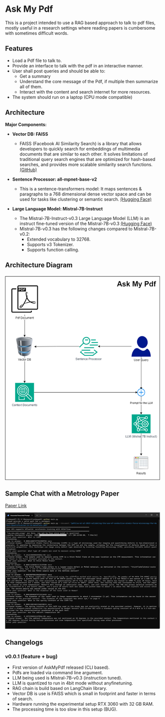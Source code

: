 # Ask My Pdf

This is a project intended to use a RAG based approach to talk to pdf files, mostly useful in a research settings where reading papers is cumbersome with sometimes difficult words.

## Features

- Load a Pdf file to talk to.
- Provide an interface to talk with the pdf in an interactive manner.
- User shall post queries and should be able to:
  - Get a summary
  - Understand the core message of the Pdf, if multiple then summarize all of them.
  - Interact with the content and search internet for more resources.
- The system should run on a laptop (CPU mode compatible)

## Architecture

**Major Components:**

- **Vector DB: FAISS**
  - FAISS (Facebook AI Similarity Search) is a library that allows developers to quickly search for embeddings of multimedia documents that are similar to each other. It solves limitations of traditional query search engines that are optimized for hash-based searches, and provides more scalable similarity search functions. [(GitHub)](https://github.com/facebookresearch/faiss/wiki)

- **Sentence Processor: all-mpnet-base-v2**
  - This is a sentence-transformers model: It maps sentences & paragraphs to a 768 dimensional dense vector space and can be used for tasks like clustering or semantic search. [(Hugging Face)](https://huggingface.co/sentence-transformers/all-mpnet-base-v2)

- **Large Language Model: Mistral-7B-Instruct**
  - The Mistral-7B-Instruct-v0.3 Large Language Model (LLM) is an instruct fine-tuned version of the Mistral-7B-v0.3 [(Hugging Face)](https://huggingface.co/mistralai/Mistral-7B-Instruct-v0.3)
  - Mistral-7B-v0.3 has the following changes compared to Mistral-7B-v0.2:
    - Extended vocabulary to 32768.
    - Supports v3 Tokenizer.
    - Supports function calling.

## Architecture Diagram

![architecture](./assets/askmypdf.png)

## Sample Chat with a Metrology Paper 

[Paper Link](https://www.ncbi.nlm.nih.gov/pmc/articles/PMC5453275/)

![Sample Chat](./assets/Sample%20Chat.png)

<!-- ``` bash

Enter your question: What is CAFM
Processing...
Filtered Answer: Conductive Atomic Force Microscopy (CAFM) is a type of microscopy used for imaging and quantifying defects in two-dimensional materials. It operates by measuring the conductance between the AFM tip and the sample, allowing for the visualization of defects based on their electrical properties. This technique can image every defect type observed by Scanning Tunneling Microscopy (STM), providing reliable defect quantification.

Enter your question: what type of sample was used to measure using CAFM?
Processing...
Filtered Answer: The sample used to measure using CAFM is a thick MoSe2 flake at the same location as the STM measurement. This information can be found in the first document provided in the context.

Enter your question: What is thick MoSe2 flake?
Processing...
Filtered Answer: The thick MoSe2 flake refers to a larger-scale defect in MoSe2 material, as mentioned in the context: "thickflake(atomic-scale smalldefect, only type 1 and 2) thickflake(10nm-scale largedefect)"

Enter your question: how was MoSe2 sample made in the methods section?
Processing...
Filtered Answer: The MoSe2 sample was synthesized using the self-flux method with excess Se. Specifically, Mo powder of 99.997% (99.999%) purity was loaded into a quartz ampule with Se shot of 99.999+% purity in metal-to-chalcogen molar ratios of 1:5 for MoSe2-A and ratios of 1:100 for WSe2-A and WSe2-B. The ampule was then evacuated to approximately 10^-5 Torr and sealed. Next, the ampule was heated to 1000 °C over 24 hours, held at that temperature for 2 weeks, and then cooled at a rate of 1°C/h to 500°C. After this, the cooling rate was increased to 5°C/h, and the ampule was cooled to room temperature. MoSe2-A went through an additional ramp, dwell, and cool thermal cycle. The TMD and excess selenium contents were transferred to a new quartz ampule, and a piece of quartz wool was added and pushed down to about 1 cm above the TMD crystals and excess selenium. The second ampule was sealed under vacuum at the end.

Enter your question: What is the diameter of the laser used in Raman?
Processing...
Filtered Answer: The diameter of the laser used in Raman measurements is about 1 micrometer (1 μm). This information can be found in the second document of the provided context: "The diameter of the laserspot was about 1μm," on page 6.

Enter your question: What is the spring constant of the CAFM tip
Processing...
Filtered Answer: The spring constant of the CAFM tip used in the study was not explicitly stated in the provided context. However, it is mentioned that a diamond-coated conductive tip manufactured by Budget Sensors (All-In-One DD) with a standard spring constant of 0.5 N/m or 6.5 N/m was utilized for the characterization presented in the main text.

Enter your question: was the ambient temperature 30?
Processing...
Filtered Answer: No, the ambient temperature was not mentioned as 30 degrees in the provided context. The temperature mentioned in the context is 285 degrees Celsius during certain processes and room temperature (not specified) during some other processes.
``` -->

## Changelogs

### v0.0.1 (feature + bug)

- First version of AskMyPdf released (CLI based).
- Pdfs are loaded via command line argument.
- LLM being used is MIstral-7B-v0.3 (instruction tuned).
- LLM is quantized to run in 4bit mode without anyfinetuning.
- RAG chain is build based on LangChain library.
- Vector DB is use is FAISS which is small in footprint and faster in terms of search.
- Hardware running the experimental setup RTX 3060 with 32 GB RAM.
- The processing time is too slow in this setup (BUG).
